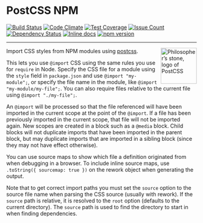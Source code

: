# PostCSS NPM

[![Build Status](https://travis-ci.org/GarthDB/postcss-npm.svg?branch=master)](https://travis-ci.org/GarthDB/postcss-npm) [![Code Climate](https://codeclimate.com/github/GarthDB/postcss-npm/badges/gpa.svg)](https://codeclimate.com/github/GarthDB/postcss-npm) [![Test Coverage](https://codeclimate.com/github/GarthDB/postcss-npm/badges/coverage.svg)](https://codeclimate.com/github/GarthDB/postcss-npm/coverage) [![Issue Count](https://codeclimate.com/github/GarthDB/postcss-npm/badges/issue_count.svg)](https://codeclimate.com/github/GarthDB/postcss-npm) [![Dependency Status](https://david-dm.org/GarthDB/postcss-npm.svg)](https://david-dm.org/GarthDB/postcss-npm) [![Inline docs](http://inch-ci.org/github/GarthDB/postcss-npm.svg?branch=master)](http://inch-ci.org/github/GarthDB/postcss-npm) [![npm version](https://badge.fury.io/js/postcss-npm.svg)](https://badge.fury.io/js/postcss-npm)

---

<a href="http://postcss.org/"><img align="right" width="95" height="95"
     title="Philosopher’s stone, logo of PostCSS"
     src="http://postcss.github.io/postcss/logo.svg"></a>

Import CSS styles from NPM modules using [postcss](https://github.com/postcss/postcss).

This lets you use `@import` CSS using the same rules you use for `require` in Node. Specify the CSS file for a module using the `style` field in `package.json` and use `@import "my-module";`, or specify the file name in the module, like `@import "my-module/my-file";`. You can also require files relative to the current file using `@import "./my-file";`.

An `@import` will be processed so that the file referenced will have been imported in the current scope at the point of the `@import`. If a file has been previously imported in the current scope, that file will not be imported again. New scopes are created in a block such as a `@media` block. Child blocks will not duplicate imports that have been imported in the parent block, but may duplicate imports that are imported in a sibling block (since they may not have effect otherwise).

You can use source maps to show which file a definition originated from when debugging in a browser. To include inline source maps, use `.toString({ sourcemap: true })` on the rework object when generating the output.

Note that to get correct import paths you must set the `source` option to the source file name when parsing the CSS source (usually with rework). If the `source` path is relative, it is resolved to the `root` option (defaults to the current directory). The `source` path is used to find the directory to start in when finding dependencies.
